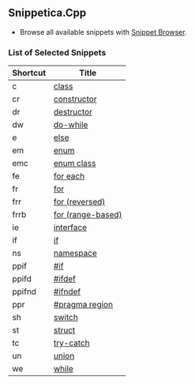 ## Snippetica.Cpp

* Browse all available snippets with [Snippet Browser](http://pihrt.net/snippetica/snippets?engine=vscode&language=cpp).

### List of Selected Snippets

Shortcut | Title
-------- | -----
c|[class](Class.snippet)
cr|[constructor](Constructor.snippet)
dr|[destructor](Destructor.snippet)
dw|[do\-while](do_while.snippet)
e|[else](Else.snippet)
em|[enum](Enum.snippet)
emc|[enum class](enum_class.snippet)
fe|[for each](ForEach.snippet)
fr|[for](For.snippet)
frr|[for \(reversed\)](for_reversed.snippet)
frrb|[for \(range\-based\)](for_range_based.snippet)
ie|[interface](Interface.snippet)
if|[if](If.snippet)
ns|[namespace](Namespace.snippet)
ppif|[\#if](preprocessor_directive_if.snippet)
ppifd|[\#ifdef](preprocessor_directive_ifdef.snippet)
ppifnd|[\#ifndef](preprocessor_directive_ifndef.snippet)
ppr|[\#pragma region](preprocessor_directive_region.snippet)
sh|[switch](Switch.snippet)
st|[struct](Struct.snippet)
tc|[try\-catch](Try.snippet)
un|[union](Union.snippet)
we|[while](While.snippet)
